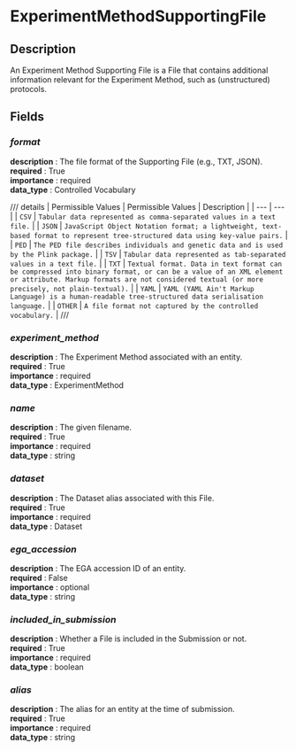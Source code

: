 # ExperimentMethodSupportingFile

## Description
An Experiment Method Supporting File is a File that contains additional information relevant for the Experiment Method, such as (unstructured) protocols.

## Fields
### ***format***
**description** : The file format of the Supporting File (e.g., TXT, JSON).<br>
**required** : True<br>
**importance** : required<br>
**data_type** : Controlled Vocabulary<br>

/// details | Permissible Values
| Permissible Values | Description |
| --- | --- |
| `CSV` | `Tabular data represented as comma-separated values in a text file.` |
| `JSON` | `JavaScript Object Notation format; a lightweight, text-based format to represent tree-structured data using key-value pairs.` |
| `PED` | `The PED file describes individuals and genetic data and is used by the Plink package.` |
| `TSV` | `Tabular data represented as tab-separated values in a text file.` |
| `TXT` | `Textual format. Data in text format can be compressed into binary format, or can be a value of an XML element or attribute. Markup formats are not considered textual (or more precisely, not plain-textual).` |
| `YAML` | `YAML (YAML Ain't Markup Language) is a human-readable tree-structured data serialisation language.` |
| `OTHER` | `A file format not captured by the controlled vocabulary.` |
///


### ***experiment_method***
**description** : The Experiment Method associated with an entity.<br>
**required** : True<br>
**importance** : required<br>
**data_type** : ExperimentMethod<br>

### ***name***
**description** : The given filename.<br>
**required** : True<br>
**importance** : required<br>
**data_type** : string<br>

### ***dataset***
**description** : The Dataset alias associated with this File.<br>
**required** : True<br>
**importance** : required<br>
**data_type** : Dataset<br>

### ***ega_accession***
**description** : The EGA accession ID of an entity.<br>
**required** : False<br>
**importance** : optional<br>
**data_type** : string<br>

### ***included_in_submission***
**description** : Whether a File is included in the Submission or not.<br>
**required** : True<br>
**importance** : required<br>
**data_type** : boolean<br>

### ***alias***
**description** : The alias for an entity at the time of submission.<br>
**required** : True<br>
**importance** : required<br>
**data_type** : string<br>

